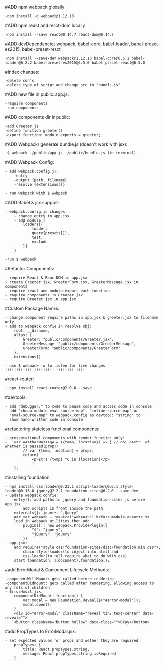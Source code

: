 #ADD npm webpack globally

    -npm install -g webpack@1.12.13
    
#ADD npm react and react-dom locally

    -npm install --save react@0.14.7 react-dom@0.14.7

#ADD devDependencies webpack, babel-core, babel-loader, babel-preset-es2015, babel-preset-react

    -npm install --save-dev webpack@1.12.13 babel-core@6.5.1 babel-loader@6.2.2 babel-preset-es2015@6.5.0 babel-preset-react@6.5.0
    
#Index changes: 

    -delete cdn's
    -delete type of script and change src to "bundle.js"
    
#ADD new file in public: app.js:

    -require components
    -run components
    
#ADD components dir in public:

    -add Greeter.js
    -define function greeter()
    -export function: module.exports = greeter;
    
#ADD Webpack/ generate bundle.js    (doesn't work with jsx):

    -$ webpack ./public/app.js ./public/bundle.js (in terminal)

#ADD Webpack Config: 

    - add webpack.config.js:
        -entry
        -output {path, filename}
        -resolve {extensions[]}
        
    - run webpack with $ webpack
    
#ADD Babel & jsx support: 

    - webpack.config.js changes: 
        - change entry to app.jsx
        - add module {
            loaders[{
                loader,
                query{presets[]},
                test,
                exclude
            }]
        }
        
    -run $ webpack
    
#Refactor Components:

    - require React & ReactDOM in app.jsx
    - create Greeter.jsx, GreeterForm.jsx, GreeterMessage.jsx in components
    - require react and module.export each function
    - require components in Greeter.jsx
    - require Greeter.jsx in app.jsx
    
#Custom Package Names:

    - change component require paths in app.jsx & greeter.jsx to filename only
    - add to webpack.config in resolve obj:
        root: __dirname,
        alias: {
            Greeter: "public/components/Greeter.jsx",
            GreeterMessage: "public/components/GreeterMessage",
            GreeterForm: "public/components/GreeterForm"
        },
        extensions[]
        
    - use $ webpack -w to listen for live changes !!!!!!!!!!!!!!!!!!!!!!!!!!!!!!!!!!!!
    
#react-router:

    - npm install react-router@2.0.0 --save
    
#devtools: 

    - add "debugger;" to code to pause code and access code in console
    - add "cheap-module-eval-source-map", "inline-source-map" or 
      "eval-source-map" to webpack.config as devtool: "string" to 
      show hand-written code in console
    
#refactoring stateless functional components:

    - presentational components with render function only:
    -   var WeatherMessage = ({temp, location}) => { // obj destr. of whatver is passed(props)
            // var {temp, location} = props;
            return(
                <p>It's {temp} °C in {location}</p>
                )    
        };

#installing foundation:

    - npm install css-loader@0.23.1 script-loader@0.6.1 style-loader@0.13.0 jquery@2.2.1 foundation-sites@6.2.0 --save-dev
    - update webpack.config:
        entry[]: add paths to jquery and foundation-sites js before app.jsx 
            add script! in front inside the path
        externals{}: jquery: "jQuery"
        add var webpack = require("webpack") before module.exports to 
        load in webpack utilities then add
            plugins[]: new webpack.ProvidePlugin({
                "$": "jquery",
                "jQuery": "jquery"
            })
    - app.jsx:
        add require("style!css!foundation-sites/dist/foundation.min.css");
            chain style-loader(to inject into html) and 
            css-loader(to tell require what to do with css)
        start foundation: $(document).foundation();
        
#add ErrorModal & Component Lifecycle Methods:

    -componentWillMount: gets called before rendering
    -componentDidMount: gets called after rendering, allowing access to any refs of children
    - ErrorModal.jsx: 
        componentDidMount: function() {
            var modal = new Foundation.Reveal($("#error-modal"));
            modal.open();
        }
        <div id="error-modal" className="reveal tiny text-center" data-reveal="">
        <button className="button hollow" data-close="">Okay</button>
    
#add PropTypes to ErrorModal.jsx:

    - set expected values for props and wether they are required
        propTypes: {
            title: React.propTypes.string,
            message: React.propTypes.string.isRequired
        }